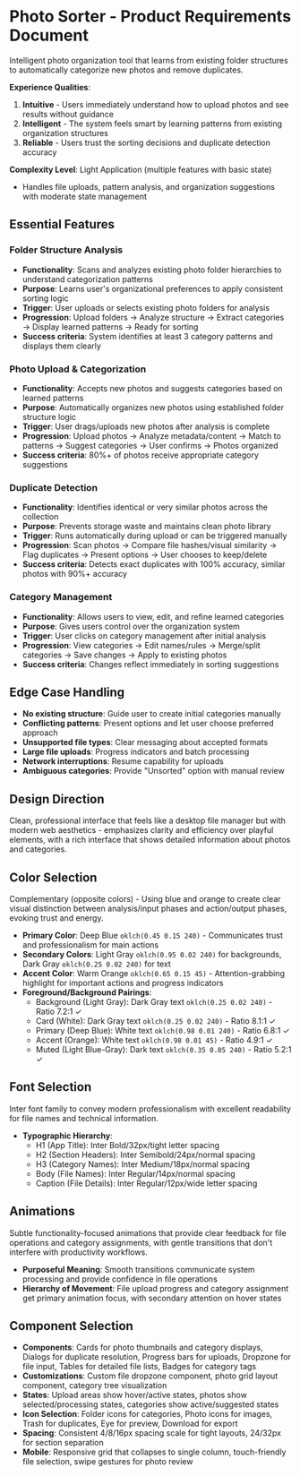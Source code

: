 # Photo Sorter - Product Requirements Document

Intelligent photo organization tool that learns from existing folder structures to automatically categorize new photos and remove duplicates.

**Experience Qualities**:
1. **Intuitive** - Users immediately understand how to upload photos and see results without guidance
2. **Intelligent** - The system feels smart by learning patterns from existing organization structures
3. **Reliable** - Users trust the sorting decisions and duplicate detection accuracy

**Complexity Level**: Light Application (multiple features with basic state)
- Handles file uploads, pattern analysis, and organization suggestions with moderate state management

## Essential Features

### Folder Structure Analysis
- **Functionality**: Scans and analyzes existing photo folder hierarchies to understand categorization patterns
- **Purpose**: Learns user's organizational preferences to apply consistent sorting logic
- **Trigger**: User uploads or selects existing photo folders for analysis
- **Progression**: Upload folders → Analyze structure → Extract categories → Display learned patterns → Ready for sorting
- **Success criteria**: System identifies at least 3 category patterns and displays them clearly

### Photo Upload & Categorization
- **Functionality**: Accepts new photos and suggests categories based on learned patterns
- **Purpose**: Automatically organizes new photos using established folder structure logic
- **Trigger**: User drags/uploads new photos after analysis is complete
- **Progression**: Upload photos → Analyze metadata/content → Match to patterns → Suggest categories → User confirms → Photos organized
- **Success criteria**: 80%+ of photos receive appropriate category suggestions

### Duplicate Detection
- **Functionality**: Identifies identical or very similar photos across the collection
- **Purpose**: Prevents storage waste and maintains clean photo library
- **Trigger**: Runs automatically during upload or can be triggered manually
- **Progression**: Scan photos → Compare file hashes/visual similarity → Flag duplicates → Present options → User chooses to keep/delete
- **Success criteria**: Detects exact duplicates with 100% accuracy, similar photos with 90%+ accuracy

### Category Management
- **Functionality**: Allows users to view, edit, and refine learned categories
- **Purpose**: Gives users control over the organization system
- **Trigger**: User clicks on category management after initial analysis
- **Progression**: View categories → Edit names/rules → Merge/split categories → Save changes → Apply to existing photos
- **Success criteria**: Changes reflect immediately in sorting suggestions

## Edge Case Handling
- **No existing structure**: Guide user to create initial categories manually
- **Conflicting patterns**: Present options and let user choose preferred approach
- **Unsupported file types**: Clear messaging about accepted formats
- **Large file uploads**: Progress indicators and batch processing
- **Network interruptions**: Resume capability for uploads
- **Ambiguous categories**: Provide "Unsorted" option with manual review

## Design Direction
Clean, professional interface that feels like a desktop file manager but with modern web aesthetics - emphasizes clarity and efficiency over playful elements, with a rich interface that shows detailed information about photos and categories.

## Color Selection
Complementary (opposite colors) - Using blue and orange to create clear visual distinction between analysis/input phases and action/output phases, evoking trust and energy.

- **Primary Color**: Deep Blue `oklch(0.45 0.15 240)` - Communicates trust and professionalism for main actions
- **Secondary Colors**: Light Gray `oklch(0.95 0.02 240)` for backgrounds, Dark Gray `oklch(0.25 0.02 240)` for text
- **Accent Color**: Warm Orange `oklch(0.65 0.15 45)` - Attention-grabbing highlight for important actions and progress indicators
- **Foreground/Background Pairings**: 
  - Background (Light Gray): Dark Gray text `oklch(0.25 0.02 240)` - Ratio 7.2:1 ✓
  - Card (White): Dark Gray text `oklch(0.25 0.02 240)` - Ratio 8.1:1 ✓  
  - Primary (Deep Blue): White text `oklch(0.98 0.01 240)` - Ratio 6.8:1 ✓
  - Accent (Orange): White text `oklch(0.98 0.01 45)` - Ratio 4.9:1 ✓
  - Muted (Light Blue-Gray): Dark text `oklch(0.35 0.05 240)` - Ratio 5.2:1 ✓

## Font Selection
Inter font family to convey modern professionalism with excellent readability for file names and technical information.

- **Typographic Hierarchy**: 
  - H1 (App Title): Inter Bold/32px/tight letter spacing
  - H2 (Section Headers): Inter Semibold/24px/normal spacing
  - H3 (Category Names): Inter Medium/18px/normal spacing
  - Body (File Names): Inter Regular/14px/normal spacing
  - Caption (File Details): Inter Regular/12px/wide letter spacing

## Animations
Subtle functionality-focused animations that provide clear feedback for file operations and category assignments, with gentle transitions that don't interfere with productivity workflows.

- **Purposeful Meaning**: Smooth transitions communicate system processing and provide confidence in file operations
- **Hierarchy of Movement**: File upload progress and category assignment get primary animation focus, with secondary attention on hover states

## Component Selection
- **Components**: Cards for photo thumbnails and category displays, Dialogs for duplicate resolution, Progress bars for uploads, Dropzone for file input, Tables for detailed file lists, Badges for category tags
- **Customizations**: Custom file dropzone component, photo grid layout component, category tree visualization
- **States**: Upload areas show hover/active states, photos show selected/processing states, categories show active/suggested states
- **Icon Selection**: Folder icons for categories, Photo icons for images, Trash for duplicates, Eye for preview, Download for export
- **Spacing**: Consistent 4/8/16px spacing scale for tight layouts, 24/32px for section separation
- **Mobile**: Responsive grid that collapses to single column, touch-friendly file selection, swipe gestures for photo review